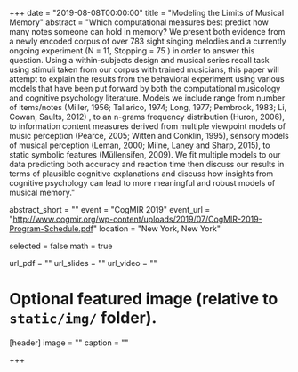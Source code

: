 +++
date = "2019-08-08T00:00:00"
title = "Modeling the Limits of Musical Memory"
abstract = "Which computational measures best predict how many notes someone can hold in memory? We present both evidence from a newly encoded corpus of over 783 sight singing melodies and a currently ongoing experiment (N = 11, Stopping = 75 ) in order to answer this question. Using a within-subjects design and musical series recall task using stimuli taken from our corpus with trained musicians, this paper will attempt to explain the results from the behavioral experiment using various models that have been put forward by both the computational musicology and cognitive psychology literature. Models we include range from number of items/notes (Miller, 1956; Tallarico, 1974; Long, 1977; Pembrook, 1983; Li, Cowan, Saults, 2012) , to an n-grams frequency distribution (Huron, 2006), to information content measures derived from multiple viewpoint models of music perception (Pearce, 2005; Witten and Conklin, 1995), sensory models of musical perception (Leman, 2000; Milne, Laney and Sharp, 2015), to static symbolic features (Müllensifen, 2009). We fit multiple models to our data predicting both accuracy and reaction time then discuss our results in terms of plausible cognitive explanations and discuss how insights from cognitive psychology can lead to more meaningful and robust models of musical memory."

abstract_short = ""
event = "CogMIR 2019"
event_url = "http://www.cogmir.org/wp-content/uploads/2019/07/CogMIR-2019-Program-Schedule.pdf"
location = "New York, New York"

selected = false
math = true

url_pdf = ""
url_slides = ""
url_video = ""

# Optional featured image (relative to `static/img/` folder).
[header]
image = ""
caption = ""

+++



